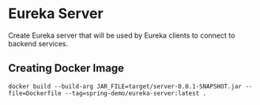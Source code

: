 Eureka Server
=

Create Eureka server that will be used by Eureka clients to connect to backend services.


Creating Docker Image
-

`docker build --build-arg JAR_FILE=target/server-0.0.1-SNAPSHOT.jar --file=Dockerfile --tag=spring-demo/eureka-server:latest .`